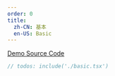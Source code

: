 ```yaml
---
order: 0
title:
  zh-CN: 基本
  en-US: Basic
---
```


[Demo Source Code](https://github.com/ant-design/ant-design-mobile-rn/blob/master/components/textarea-item/demo/basic.tsx)

````jsx
// todos: include('./basic.tsx')
````
